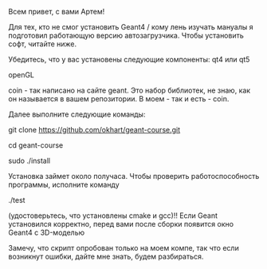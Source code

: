 Всем привет, с вами Артем!

Для тех, кто не смог установить Geant4 / кому лень изучать мануалы я подготовил работающую версию автозагрузчика. Чтобы
установить софт, читайте ниже.

Убедитесь, что у вас установены следующие компоненты:
qt4 или qt5 

openGL

coin - так написано на сайте geant. Это набор библиотек, не знаю, как он называется в вашем репозитории. В моем - так и есть - coin.

Далее выполните следующие команды:

git clone https://github.com/okhart/geant-course.git

cd geant-course

sudo ./install

Установка займет около получаса.
Чтобы проверить работоспособность программы, исполните команду

./test

(удостоверьтесь, что установлены cmake и gcc)!!
Если Geant установился корректно, перед вами после сборки появится окно Geant4 с 3D-моделью

Замечу, что скрипт опробован только на моем компе, так что если возникнут ошибки, дайте мне знать, будем разбираться.
